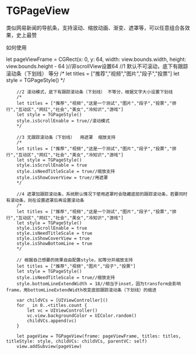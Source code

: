 # TGPageView
类似网易新闻的导航条，支持滚动、缩放动画、渐变、遮罩等，可以任意组合各效果，史上最赞

如何使用

let pageViewFrame = CGRect(x: 0, y: 64, width: view.bounds.width, height: view.bounds.height - 64 )//非scrollView设置64
        //1 默认不可滚动，底下有跟踪滚动条（下划线） 等分
        /*
         let titles = ["推荐","视频","图片","段子","投票"]
         let style = TGPageStyle()
        */
        
        //2 滚动模式，底下有跟踪滚动条（下划线） 不等分，根据文字大小设置下划线
        /*
        let titles = ["推荐","视频","这是一个测试","图片","段子","投票","排行","互动区","网红","社会","美女","冷知识","游戏"]
        let style = TGPageStyle()
        style.isScrollEnable = true//滚动模式
        */
        
        //3 无跟踪滚动条（下划线）  用遮罩  缩放支持
        /*
        let titles = ["推荐","视频","这是一个测试","图片","段子","投票","排行","互动区","网红","社会","美女","冷知识","游戏"]
        let style = TGPageStyle()
        style.isScrollEnable = true
        style.isNeedTitleScale = true//缩放支持
        style.isShowCoverView = true//用遮罩
        */
        
        //4 遮罩加跟踪滚动条，系统默认情况下使用遮罩时会隐藏底部的跟踪滚动条，若要同时有滚动条，则在设置遮罩后再设置滚动条
        /*
        let titles = ["推荐","视频","这是一个测试","图片","段子","投票","排行","互动区","网红","社会","美女","冷知识","游戏"]
        let style = TGPageStyle()
        style.isScrollEnable = true
        style.isNeedTitleScale = true
        style.isShowCoverView = true
        style.isShowBottomLine = true
        */
        
        // 根据自己想要的效果自由配置style，如等分并缩放支持
        let titles = ["推荐","视频","图片","段子","投票"]
        let style = TGPageStyle()
        style.isNeedTitleScale = true//缩放支持
        style.bottomLineExtendWidth = 18//相当于inset，因为transform会影响frame，用bottomLineExtendWidth改变底部跟踪滚动条（下划线）的缩进
        
        var childVCs = [UIViewController]()
        for _ in 0..<titles.count {
            let vc = UIViewController()
            vc.view.backgroundColor = UIColor.random()
            childVCs.append(vc)
        }
    
        let pageView = TGPageView(frame: pageViewFrame, titles: titles, titleStyle: style, childVCs: childVCs, parentVC: self)
        view.addSubview(pageView)
